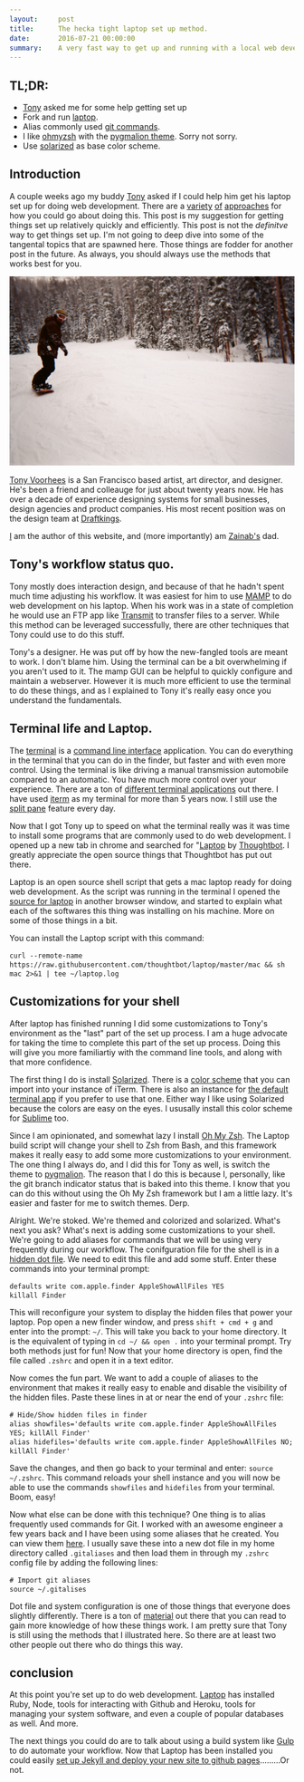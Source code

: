 ```yaml
---
layout:     post
title:      The hecka tight laptop set up method.
date:       2016-07-21 00:00:00
summary:    A very fast way to get up and running with a local web development environment on a new Mac.
---
```


## TL;DR: 

* <a href="https://tonyvoorhees.github.io/">Tony</a> asked me for some help getting set up
* Fork and run <a href="https://github.com/thoughtbot/laptop">laptop</a>.
* Alias commonly used <a href="https://gist.github.com/mattkosoy/74b50b06787aa3a09d8c">git commands</a>.
* I like <a href="https://github.com/robbyrussell/oh-my-zsh">ohmyzsh</a> with the <a href="https://github.com/robbyrussell/oh-my-zsh/wiki/themes#pygmalion">pygmalion theme</a>. Sorry not sorry.
* Use <a href="http://ethanschoonover.com/solarized">solarized</a> as base color scheme.

## Introduction

A couple weeks ago my buddy <a href="https://tonyvoorhees.github.io/">Tony</a> asked if I could help him get his laptop set up for doing web development. There are a <a href="https://mallinson.ca/osx-web-development/">variety</a> <a href="https://www.smashingmagazine.com/2016/04/stop-installing-your-webdev-environment-locally-with-docker/">of</a> <a href="https://www.reddit.com/r/webdev/comments/45mkks/best_practice_web_development_environment_for_osx/"> approaches</a> for how you could go about doing this. This post is my suggestion for getting things set up relatively quickly and efficiently.  This post is not the _definitve_ way to get things set up. I'm not going to deep dive into some of the tangental topics that are spawned here. Those things are fodder for another post in the future. As always, you should always use the methods that works best for you.


_![Mr. Tony Voorhees](/images/tony.jpg)_

<a href="http://tonyvoorhees.com/">Tony Voorhees</a> is a San Francisco based artist, art director, and designer. He's been a friend and colleauge for just about twenty years now. He has over a decade of experience designing systems for small businesses, design agencies and product companies.  His most recent position was on the design team at <a href="https://www.draftkings.com/">Draftkings</a>.

<a href="/about">I</a> am the author of this website, and (more importantly) am <a href="https://www.instagram.com/explore/tags/zainabkosoy/">Zainab's</a> dad.

## Tony's workflow status quo. 

Tony mostly does interaction design, and because of that he hadn't spent much time adjusting his workflow.  It was easiest for him to use <a href="https://www.mamp.info/">MAMP</a> to do web development on his laptop. When his work was in a state of completion he would use an FTP app like <a href="https://panic.com/transmit/">Transmit</a> to transfer files to a server.  While this method can be leveraged successfully, there are other techniques that Tony could use to do this stuff.

Tony's a designer. He was put off by how the new-fangled tools are meant to work. I don't blame him. Using the terminal can be a bit overwhelming if you aren't used to it. The mamp GUI can be helpful to quickly configure and maintain a webserver. However it is much more efficient to use the terminal to do these things, and as I explained to Tony it's really easy once you understand the fundamentals.

## Terminal life and Laptop. 

The <a href="https://en.wikipedia.org/wiki/Terminal_(OS_X)">terminal</a> is a <a href="https://en.wikipedia.org/wiki/Command-line_interface">command line interface</a> application. You can do everything in the terminal that you can do in the finder, but faster and with even more control. Using the terminal is like driving a manual transmission automobile compared to an automatic. You have much more control over your experience. There are a ton of <a href="https://en.wikipedia.org/wiki/Comparison_of_terminal_emulators">different terminal applications</a> out there. I have used <a href="https://www.iterm2.com/">iterm</a> as my terminal for more than 5 years now. I still use the <a href="http://osxdaily.com/2011/01/03/split-terminal-mac-iterm2/">split pane</a> feature every day.

Now that I got Tony up to speed on what the terminal really was it was time to install some programs that are commonly used to do web development. I opened up a new tab in chrome and searched for "<a href="https://github.com/thoughtbot/laptop">Laptop</a> by <a href="https://thoughtbot.com/">Thoughtbot</a>. I greatly appreciate the open source things that Thoughtbot has put out there.

Laptop is an open source shell script that gets a mac laptop ready for doing web development. As the script was running in the terminal I opened the <a href="https://github.com/thoughtbot/laptop/blob/master/mac">source for laptop</a> in another browser window, and started to explain what each of the softwares this thing was installing on his machine. More on some of those things in a bit. 


You can install the Laptop script with this command:

    curl --remote-name https://raw.githubusercontent.com/thoughtbot/laptop/master/mac && sh mac 2>&1 | tee ~/laptop.log


## Customizations for your shell

After laptop has finished running I did some customizations to Tony's environment as the "last" part of the set up process. I am a huge advocate for taking the time to complete this part of the set up process. Doing this will give you more familiartiy with the command line tools, and along with that more confidence.

The first thing I do is install <a href="http://ethanschoonover.com/solarized">Solarized</a>. There is a <a href="https://github.com/altercation/solarized/blob/master/iterm2-colors-solarized/Solarized%20Dark.itermcolors">color scheme</a> that you can import into your instance of iTerm. There is also an instance for <a href="https://github.com/tomislav/osx-terminal.app-colors-solarized">the default terminal app</a> if you prefer to use that one. Either way I like using Solarized because the colors are easy on the eyes. I ususally install this color scheme for <a href="https://github.com/braver/Solarized">Sublime</a> too.

Since I am opinionated, and somewhat lazy I install <a href="https://github.com/robbyrussell/oh-my-zsh">Oh My Zsh</a>. The Laptop build script will change your shell to Zsh from Bash, and this framework makes it really easy to add some more customizations to your environment. The one thing I always do, and I did this for Tony as well, is switch the theme to <a href="https://github.com/robbyrussell/oh-my-zsh/wiki/themes#pygmalion">pygmalion</a>. The reason that I do this is because I, personally, like the git branch indicator status that is baked into this theme. I know that you can do this without using the Oh My Zsh framework but I am a little lazy. It's easier and faster for me to switch themes. Derp.

Alright. We're stoked. We're themed and colorized and solarized. What's next you ask? What's next is adding some customizations to your shell. We're going to add aliases for commands that we will be using very frequently during our workflow. The conifguration file for the shell is in a <a href="https://en.wikipedia.org/wiki/Hidden_file_and_hidden_directory#Unix_and_Unix-like_environments">hidden dot file</a>. We need to edit this file and add some stuff. Enter these commands into your terminal prompt:

    defaults write com.apple.finder AppleShowAllFiles YES
    killall Finder

This will reconfigure your system to display the hidden files that power your laptop. Pop open a new finder window, and press `shift + cmd + g` and enter into the prompt: `~/`. This will take you back to your home directory. It is the equivalent of typing in `cd ~/ && open .` into your terminal prompt. Try both methods just for fun! Now that your home directory is open, find the file called `.zshrc` and open it in a text editor.

Now comes the fun part. We want to add a couple of aliases to the environment that makes it really easy to enable and disable the visibility of the hidden files. Paste these lines in at or near the end of your `.zshrc` file:

    # Hide/Show hidden files in finder
    alias showfiles='defaults write com.apple.finder AppleShowAllFiles YES; killAll Finder'
    alias hidefiles='defaults write com.apple.finder AppleShowAllFiles NO; killAll Finder'
 
Save the changes, and then go back to your terminal and enter: `source ~/.zshrc`. This command reloads your shell instance and you will now be able to use the commands `showfiles` and `hidefiles` from your terminal. Boom, easy! 

Now what else can be done with this technique? One thing is to alias frequently used commands for Git. I worked with an awesome engineer a few years back and I have been using some aliases that he created. You can view them <a href="https://gist.github.com/mattkosoy/74b50b06787aa3a09d8c">here</a>. I usually save these into a new dot file in my home directory called `.gitaliases` and then load them in through my `.zshrc` config file by adding the following lines:

    # Import git aliases
    source ~/.gitalises

Dot file and system configuration is one of those things that everyone does slightly differently. There is a ton of <a href="https://dotfiles.github.io/">material</a> out there that you can read to gain more knowledge of how these things work. I am pretty sure that Tony is still using the methods that I illustrated here. So there are at least two other people out there who do things this way. 

## conclusion

At this point you're set up to do web development. <a href="https://github.com/thoughtbot/laptop">Laptop</a> has installed Ruby, Node, tools for interacting with Github and Heroku, tools for managing your system software, and even a couple of popular databases as well. And more.

The next things you could do are to talk about using a build system like <a href="http://gulpjs.com/">Gulp</a> to do automate your workflow.  Now that Laptop has been installed you could easily <a href="/2016/08/21/jekyll-is-great/">set up Jekyll and deploy your new site to github pages</a>.........Or not. 


